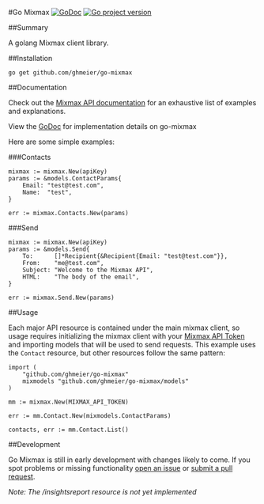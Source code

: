 #Go Mixmax
[![GoDoc](http://img.shields.io/badge/godoc-reference-blue.svg)](http://godoc.org/github.com/ghmeier/go-mixmax) [![Go project version](https://badge.fury.io/go/github.com%2Fghmeier%2Fgo-mixmax.svg)](https://badge.fury.io/go/github.com%2Fghmeier%2Fgo-mixmax)

##Summary

A golang Mixmax client library.

##Installation

```
go get github.com/ghmeier/go-mixmax
```

##Documentation

Check out the [Mixmax API documentation](http://developer.mixmax.com/docs/) for an exhaustive list of examples and explanations.

View the [GoDoc](http://godoc.org/github.com/ghmeier/go-mixmax) for implementation details on go-mixmax

Here are some simple examples:

###Contacts

```
mixmax := mixmax.New(apiKey)
params := &models.ContactParams{
    Email: "test@test.com",
    Name:  "test",
}

err := mixmax.Contacts.New(params)
```

###Send

```
mixmax := mixmax.New(apiKey)
params := &models.Send{
    To:      []*Recipient{&Recipient{Email: "test@test.com"}},
    From:    "me@test.com",
    Subject: "Welcome to the Mixmax API",
    HTML:    "The body of the email",
}

err := mixmax.Send.New(params)
```

##Usage

Each major API resource is contained under the main mixmax client, so usage requires initializing the mixmax client with your [Mixmax API Token](http://developer.mixmax.com/docs/getting-started-with-the-api) and importing models that will be used to send requests. This example uses the `Contact` resource, but other resources follow the same pattern:

```
import (
    "github.com/ghmeier/go-mixmax"
    mixmodels "github.com/ghmeier/go-mixmax/models"
)

mm := mixmax.New(MIXMAX_API_TOKEN)

err := mm.Contact.New(mixmodels.ContactParams)

contacts, err := mm.Contact.List()
```


##Development

Go Mixmax is still in early development with changes likely to come. If you spot problems or missing functionality [open an issue](https://github.com/ghmeier/go-mixmax/issues/new) or [submit a pull request](https://github.com/ghmeier/go-mixmax/compare).

_Note: The /insightsreport resource is not yet implemented_
